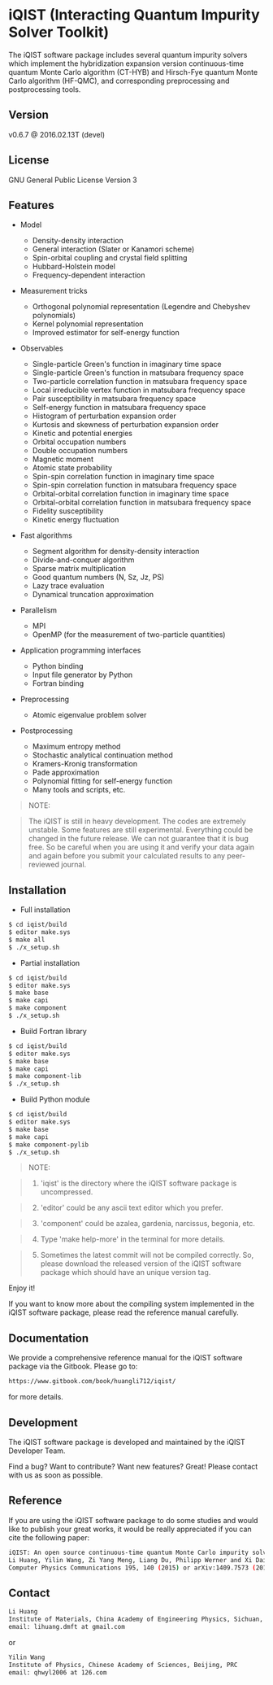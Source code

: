 # iQIST (Interacting Quantum Impurity Solver Toolkit)

The iQIST software package includes several quantum impurity solvers which implement the hybridization expansion version continuous-time quantum Monte Carlo algorithm (CT-HYB) and Hirsch-Fye quantum Monte Carlo algorithm (HF-QMC), and corresponding preprocessing and postprocessing tools.

## Version

v0.6.7 @ 2016.02.13T (devel)

## License

GNU General Public License Version 3

## Features

* Model
    * Density-density interaction
    * General interaction (Slater or Kanamori scheme)
    * Spin-orbital coupling and crystal field splitting
    * Hubbard-Holstein model
    * Frequency-dependent interaction

* Measurement tricks
    * Orthogonal polynomial representation (Legendre and Chebyshev polynomials)
    * Kernel polynomial representation
    * Improved estimator for self-energy function

* Observables
    * Single-particle Green's function in imaginary time space
    * Single-particle Green's function in matsubara frequency space
    * Two-particle correlation function in matsubara frequency space
    * Local irreducible vertex function in matsubara frequency space
    * Pair susceptibility in matsubara frequency space
    * Self-energy function in matsubara frequency space
    * Histogram of perturbation expansion order
    * Kurtosis and skewness of perturbation expansion order
    * Kinetic and potential energies
    * Orbital occupation numbers
    * Double occupation numbers
    * Magnetic moment
    * Atomic state probability
    * Spin-spin correlation function in imaginary time space
    * Spin-spin correlation function in matsubara frequency space
    * Orbital-orbital correlation function in imaginary time space
    * Orbital-orbital correlation function in matsubara frequency space
    * Fidelity susceptibility
    * Kinetic energy fluctuation

* Fast algorithms
    * Segment algorithm for density-density interaction
    * Divide-and-conquer algorithm
    * Sparse matrix multiplication
    * Good quantum numbers (N, Sz, Jz, PS)
    * Lazy trace evaluation
    * Dynamical truncation approximation

* Parallelism
    * MPI
    * OpenMP (for the measurement of two-particle quantities)

* Application programming interfaces
    * Python binding
    * Input file generator by Python
    * Fortran binding

* Preprocessing
    * Atomic eigenvalue problem solver

* Postprocessing
    * Maximum entropy method
    * Stochastic analytical continuation method
    * Kramers-Kronig transformation
    * Pade approximation
    * Polynomial fitting for self-energy function
    * Many tools and scripts, etc.

> NOTE:

> The iQIST is still in heavy development. The codes are extremely unstable. Some features are still experimental. Everything could be changed in the future release. We can not guarantee that it is bug free. So be careful when you are using it and verify your data again and again before you submit your calculated results to any peer-reviewed journal.

## Installation

* Full installation

```sh
$ cd iqist/build
$ editor make.sys
$ make all
$ ./x_setup.sh
```

* Partial installation

```sh
$ cd iqist/build
$ editor make.sys
$ make base
$ make capi
$ make component
$ ./x_setup.sh
```

* Build Fortran library

```sh
$ cd iqist/build
$ editor make.sys
$ make base
$ make capi
$ make component-lib
$ ./x_setup.sh
```

* Build Python module

```sh
$ cd iqist/build
$ editor make.sys
$ make base
$ make capi
$ make component-pylib
$ ./x_setup.sh
```

> NOTE:

> 1. 'iqist' is the directory where the iQIST software package is uncompressed.

> 2. 'editor' could be any ascii text editor which you prefer.

> 3. 'component' could be azalea, gardenia, narcissus, begonia, etc.

> 4. Type 'make help-more' in the terminal for more details.

> 5. Sometimes the latest commit will not be compiled correctly. So, please download the released version of the iQIST software package which should have an unique version tag.

Enjoy it!

If you want to know more about the compiling system implemented in the iQIST software package, please read the reference manual carefully.

## Documentation

We provide a comprehensive reference manual for the iQIST software package via the Gitbook. Please go to:

```sh
https://www.gitbook.com/book/huangli712/iqist/
```

for more details.

## Development

The iQIST software package is developed and maintained by the iQIST Developer Team.

Find a bug? Want to contribute? Want new features? Great! Please contact with us as soon as possible.

## Reference

If you are using the iQIST software package to do some studies and would like to publish your great works, it would be really appreciated if you can cite the following paper:

```sh
iQIST: An open source continuous-time quantum Monte Carlo impurity solver toolkit
Li Huang, Yilin Wang, Zi Yang Meng, Liang Du, Philipp Werner and Xi Dai
Computer Physics Communications 195, 140 (2015) or arXiv:1409.7573 (2014)
```

## Contact

```sh
Li Huang
Institute of Materials, China Academy of Engineering Physics, Sichuan, PRC
email: lihuang.dmft at gmail.com
```

or

```sh
Yilin Wang
Institute of Physics, Chinese Academy of Sciences, Beijing, PRC
email: qhwyl2006 at 126.com
```
